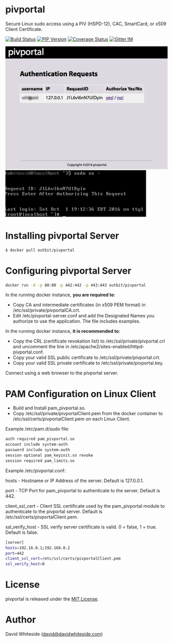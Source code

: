 pivportal
===========

Secure Linux sudo access using a PIV (HSPD-12), CAC, SmartCard, or x509 Client Certificate.

[![Build Status](https://secure.travis-ci.org/out-bit/pivportal.png?branch=master "ansible-docs latest build")](http://travis-ci.org/out-bit/pivportal)
[![PIP Version](https://img.shields.io/pypi/v/pivportal.svg "ansible-docs PyPI version")](https://pypi.python.org/pypi/pivportal)
[![Coverage Status](https://coveralls.io/repos/out-bit/pivportal/badge.svg?branch=develop&service=github)](https://coveralls.io/github/out-bit/pivportal?branch=develop)
[![Gitter IM](https://badges.gitter.im/Join%20Chat.svg)](https://gitter.im/outbit/pivportal)

![alt tag](https://raw.githubusercontent.com/out-bit/pivportal/images/pivportal_web.png)
![alt tag](https://raw.githubusercontent.com/out-bit/pivportal/images/pivportal_client.png)

Installing pivportal Server
======

```bash
$ docker pull outbit/pivportal
```

Configuring pivportal Server
======

```bash
docker run -d -p 80:80 -p 442:442 -p 443:443 outbit/pivportal
```

In the running docker instance, **you are required to**:

- Copy CA and intermediate certificates (in x509 PEM format) in /etc/ssl/private/pivportalCA.crt.
- Edit /etc/pivportal-server.conf and add the Designated Names you authorize to use the application. The file includes examples.

In the running docker instance, **it is recommended to**:

- Copy the CRL (certificate revokation list) to /etc/ssl/private/pivportal.crl and uncomment the line in /etc/apache2/sites-enabled/httpd-pivportal.conf.
- Copy your valid SSL public certificate to /etc/ssl/private/pivportal.crt.
- Copy your valid SSL private certificate to /etc/ssl/private/pivportal.key.

Connect using a web browser to the pivportal server.

PAM Configuration on Linux Client
======

- Build and Install pam_pivportal.so.
- Copy /etc/ssl/private/pivportalClient.pem from the docker container to /etc/ssl/certs/pivportalClient.pem on each Linux Client.

Example /etc/pam.d/sudo file:

```bash
auth required pam_pivportal.so
account include system-auth
password include system-auth
session optional pam_keyinit.so revoke
session required pam_limits.so
```

Example /etc/pivportal.conf:

hosts - Hostname or IP Address of the server. Default is 127.0.0.1.

port - TCP Port for pam_pivportal to authenticate to the server. Default is 442.

client_ssl_cert - Client SSL certificate used by the pam_pivportal module to authenticate to the pivportal server. Default is /etc/ssl/certs/pivportalClient.pem.

ssl_verify_host - SSL verify server certificate is valid. 0 = false, 1 = true. Default is false.

```bash
[server]
hosts=192.16.0.1;192.168.0.2
port=442
client_ssl_cert=/etc/ssl/certs/pivportalClient.pem
ssl_verify_host=0
```

License
======

pivportal is released under the [MIT License](LICENSE.md).


Author
======

David Whiteside (<david@davidwhiteside.com>)

